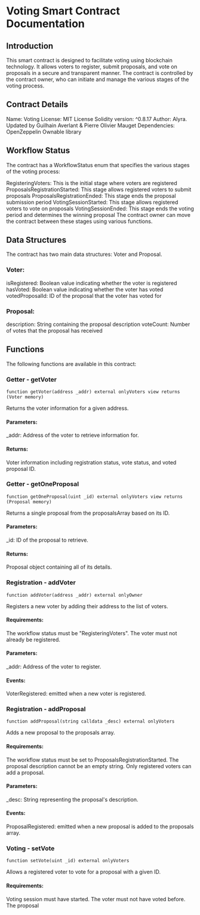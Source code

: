 # Voting Smart Contract Documentation

## Introduction

This smart contract is designed to facilitate voting using blockchain technology. It allows voters to register, submit proposals, and vote on proposals in a secure and transparent manner. The contract is controlled by the contract owner, who can initiate and manage the various stages of the voting process.

## Contract Details
Name: Voting
License: MIT License
Solidity version: ^0.8.17
Author: Alyra. Updated by Guilhain Averlant & Pierre Olivier Mauget
Dependencies: OpenZeppelin Ownable library

## Workflow Status

The contract has a WorkflowStatus enum that specifies the various stages of the voting process:

RegisteringVoters: This is the initial stage where voters are registered
ProposalsRegistrationStarted: This stage allows registered voters to submit proposals
ProposalsRegistrationEnded: This stage ends the proposal submission period
VotingSessionStarted: This stage allows registered voters to vote on proposals
VotingSessionEnded: This stage ends the voting period and determines the winning proposal
The contract owner can move the contract between these stages using various functions.

## Data Structures
The contract has two main data structures: Voter and Proposal.

### Voter:

isRegistered: Boolean value indicating whether the voter is registered
hasVoted: Boolean value indicating whether the voter has voted
votedProposalId: ID of the proposal that the voter has voted for

### Proposal:

description: String containing the proposal description
voteCount: Number of votes that the proposal has received

## Functions

The following functions are available in this contract:

### Getter - getVoter

```solidity
function getVoter(address _addr) external onlyVoters view returns (Voter memory)
```

Returns the voter information for a given address.


#### Parameters:

_addr: Address of the voter to retrieve information for.

#### Returns:

Voter information including registration status, vote status, and voted proposal ID.

### Getter - getOneProposal

```solidity
function getOneProposal(uint _id) external onlyVoters view returns (Proposal memory)
```

Returns a single proposal from the proposalsArray based on its ID.

#### Parameters:

_id: ID of the proposal to retrieve.

#### Returns:

Proposal object containing all of its details.

### Registration - addVoter


``` solidity
function addVoter(address _addr) external onlyOwner
```
Registers a new voter by adding their address to the list of voters.

#### Requirements:

The workflow status must be "RegisteringVoters".
The voter must not already be registered.

#### Parameters:

_addr: Address of the voter to register.

#### Events:

VoterRegistered: emitted when a new voter is registered.


### Registration - addProposal

```solidity
function addProposal(string calldata _desc) external onlyVoters
```

Adds a new proposal to the proposals array.

#### Requirements:

The workflow status must be set to ProposalsRegistrationStarted.
The proposal description cannot be an empty string.
Only registered voters can add a proposal.

#### Parameters:

_desc: String representing the proposal's description.

#### Events:

ProposalRegistered: emitted when a new proposal is added to the proposals array.

### Voting - setVote

```solidity
function setVote(uint _id) external onlyVoters
```
Allows a registered voter to vote for a proposal with a given ID.

#### Requirements:

Voting session must have started.
The voter must not have voted before.
The proposal



